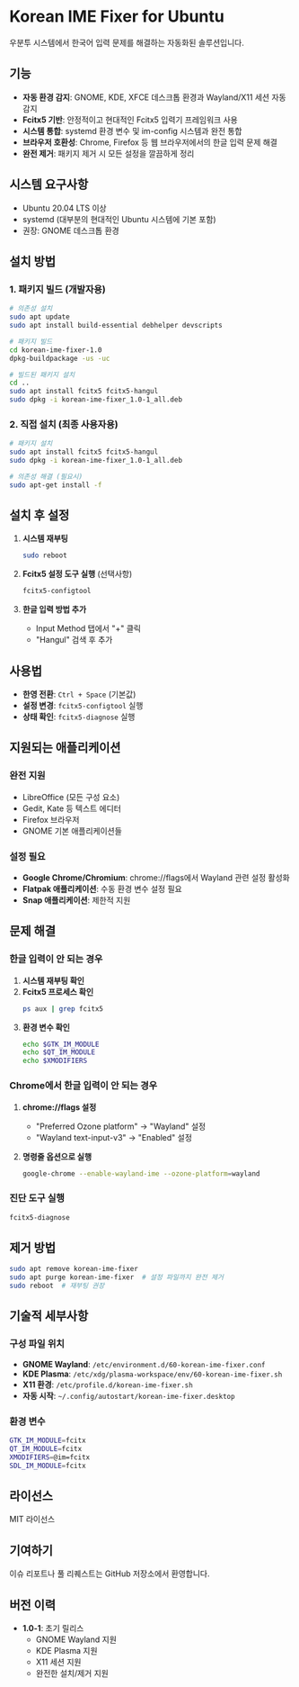 # Korean IME Fixer for Ubuntu

우분투 시스템에서 한국어 입력 문제를 해결하는 자동화된 솔루션입니다.

## 기능

- **자동 환경 감지**: GNOME, KDE, XFCE 데스크톱 환경과 Wayland/X11 세션 자동 감지
- **Fcitx5 기반**: 안정적이고 현대적인 Fcitx5 입력기 프레임워크 사용
- **시스템 통합**: systemd 환경 변수 및 im-config 시스템과 완전 통합
- **브라우저 호환성**: Chrome, Firefox 등 웹 브라우저에서의 한글 입력 문제 해결
- **완전 제거**: 패키지 제거 시 모든 설정을 깔끔하게 정리

## 시스템 요구사항

- Ubuntu 20.04 LTS 이상
- systemd (대부분의 현대적인 Ubuntu 시스템에 기본 포함)
- 권장: GNOME 데스크톱 환경

## 설치 방법

### 1. 패키지 빌드 (개발자용)

```bash
# 의존성 설치
sudo apt update
sudo apt install build-essential debhelper devscripts

# 패키지 빌드
cd korean-ime-fixer-1.0
dpkg-buildpackage -us -uc

# 빌드된 패키지 설치
cd ..
sudo apt install fcitx5 fcitx5-hangul
sudo dpkg -i korean-ime-fixer_1.0-1_all.deb
```

### 2. 직접 설치 (최종 사용자용)

```bash
# 패키지 설치
sudo apt install fcitx5 fcitx5-hangul
sudo dpkg -i korean-ime-fixer_1.0-1_all.deb

# 의존성 해결 (필요시)
sudo apt-get install -f
```

## 설치 후 설정

1. **시스템 재부팅**
   ```bash
   sudo reboot
   ```

2. **Fcitx5 설정 도구 실행** (선택사항)
   ```bash
   fcitx5-configtool
   ```

3. **한글 입력 방법 추가**
   - Input Method 탭에서 "+" 클릭
   - "Hangul" 검색 후 추가

## 사용법

- **한영 전환**: `Ctrl + Space` (기본값)
- **설정 변경**: `fcitx5-configtool` 실행
- **상태 확인**: `fcitx5-diagnose` 실행

## 지원되는 애플리케이션

### 완전 지원
- LibreOffice (모든 구성 요소)
- Gedit, Kate 등 텍스트 에디터
- Firefox 브라우저
- GNOME 기본 애플리케이션들

### 설정 필요
- **Google Chrome/Chromium**: chrome://flags에서 Wayland 관련 설정 활성화
- **Flatpak 애플리케이션**: 수동 환경 변수 설정 필요
- **Snap 애플리케이션**: 제한적 지원

## 문제 해결

### 한글 입력이 안 되는 경우

1. **시스템 재부팅 확인**
2. **Fcitx5 프로세스 확인**
   ```bash
   ps aux | grep fcitx5
   ```
3. **환경 변수 확인**
   ```bash
   echo $GTK_IM_MODULE
   echo $QT_IM_MODULE
   echo $XMODIFIERS
   ```

### Chrome에서 한글 입력이 안 되는 경우

1. **chrome://flags 설정**
   - "Preferred Ozone platform" → "Wayland" 설정
   - "Wayland text-input-v3" → "Enabled" 설정

2. **명령줄 옵션으로 실행**
   ```bash
   google-chrome --enable-wayland-ime --ozone-platform=wayland
   ```

### 진단 도구 실행

```bash
fcitx5-diagnose
```

## 제거 방법

```bash
sudo apt remove korean-ime-fixer
sudo apt purge korean-ime-fixer  # 설정 파일까지 완전 제거
sudo reboot  # 재부팅 권장
```

## 기술적 세부사항

### 구성 파일 위치

- **GNOME Wayland**: `/etc/environment.d/60-korean-ime-fixer.conf`
- **KDE Plasma**: `/etc/xdg/plasma-workspace/env/60-korean-ime-fixer.sh`  
- **X11 환경**: `/etc/profile.d/korean-ime-fixer.sh`
- **자동 시작**: `~/.config/autostart/korean-ime-fixer.desktop`

### 환경 변수

```bash
GTK_IM_MODULE=fcitx
QT_IM_MODULE=fcitx
XMODIFIERS=@im=fcitx
SDL_IM_MODULE=fcitx
```

## 라이선스

MIT 라이선스

## 기여하기

이슈 리포트나 풀 리퀘스트는 GitHub 저장소에서 환영합니다.

## 버전 이력

- **1.0-1**: 초기 릴리스
  - GNOME Wayland 지원
  - KDE Plasma 지원
  - X11 세션 지원
  - 완전한 설치/제거 지원
